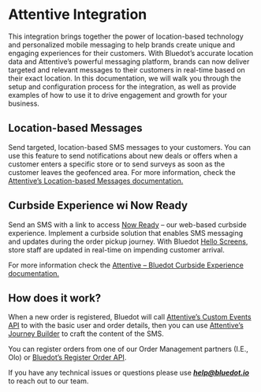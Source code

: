 Attentive Integration
=====================

This integration brings together the power of location-based technology and personalized mobile messaging to help brands create unique and engaging experiences for their customers. With Bluedot’s accurate location data and Attentive’s powerful messaging platform, brands can now deliver targeted and relevant messages to their customers in real-time based on their exact location. In this documentation, we will walk you through the setup and configuration process for the integration, as well as provide examples of how to use it to drive engagement and growth for your business.

Location-based Messages
-----------------------

Send targeted, location-based SMS messages to your customers. You can use this feature to send notifications about new deals or offers when a customer enters a specific store or to send surveys as soon as the customer leaves the geofenced area. For more information, check the [Attentive’s Location-based Messages documentation.](https://docs.bluedot.io/integrations/attentive-integration/location-based-messages/)

Curbside Experience wi Now Ready
--------------------------------

Send an SMS with a link to access [Now Ready](https://docs.bluedot.io/now-ready/) – our web-based curbside experience. Implement a curbside solution that enables SMS messaging and updates during the order pickup journey. With Bluedot [Hello Screens](https://docs.bluedot.io/hello-screens/), store staff are updated in real-time on impending customer arrival.

For more information check the [Attentive – Bluedot Curbside Experience documentation.](https://docs.bluedot.io/integrations/attentive-integration/curbside-experience/)

How does it work?
-----------------

When a new order is registered, Bluedot will call [Attentive’s Custom Events API](https://docs.attentivemobile.com/openapi/reference/tag/Custom-Events/) to with the basic user and order details, then you can use [Attentive’s Journey Builder](https://www.attentivemobile.com/messaging) to craft the content of the SMS.

You can register orders from one of our Order Management partners (I.E., Olo) or [Bluedot’s Register Order API](https://events-docs.bluedot.io/#operation/registerOrder).

If you have any technical issues or questions please use [**_help@bluedot.io_**](mailto:help@bluedot.io) to reach out to our team.